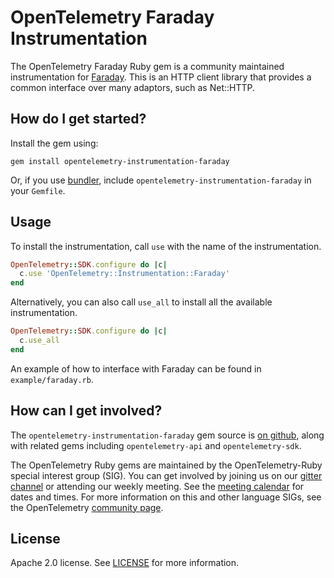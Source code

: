 # OpenTelemetry Faraday Instrumentation

The OpenTelemetry Faraday Ruby gem is a community maintained instrumentation for [Faraday][faraday-home]. This is an HTTP client library that provides a common interface over many adaptors, such as Net::HTTP.

## How do I get started?

Install the gem using:

```
gem install opentelemetry-instrumentation-faraday
```

Or, if you use [bundler][bundler-home], include `opentelemetry-instrumentation-faraday` in your `Gemfile`.

## Usage

To install the instrumentation, call `use` with the name of the instrumentation.

```ruby
OpenTelemetry::SDK.configure do |c|
  c.use 'OpenTelemetry::Instrumentation::Faraday'
end
```

Alternatively, you can also call `use_all` to install all the available instrumentation.

```ruby
OpenTelemetry::SDK.configure do |c|
  c.use_all
end
```

An example of how to interface with Faraday can be found in `example/faraday.rb`.

## How can I get involved?

The `opentelemetry-instrumentation-faraday` gem source is [on github][repo-github], along with related gems including `opentelemetry-api` and `opentelemetry-sdk`.

The OpenTelemetry Ruby gems are maintained by the OpenTelemetry-Ruby special interest group (SIG). You can get involved by joining us on our [gitter channel][ruby-gitter] or attending our weekly meeting. See the [meeting calendar][community-meetings] for dates and times. For more information on this and other language SIGs, see the OpenTelemetry [community page][ruby-sig].

## License

Apache 2.0 license. See [LICENSE][license-github] for more information.

[faraday-home]: https://github.com/lostisland/faraday
[bundler-home]: https://bundler.io
[repo-github]: https://github.com/open-telemetry/opentelemetry-ruby
[license-github]: https://github.com/open-telemetry/opentelemetry-ruby/blob/master/LICENSE
[ruby-sig]: https://github.com/open-telemetry/community#ruby-sig
[community-meetings]: https://github.com/open-telemetry/community#community-meetings
[ruby-gitter]: https://gitter.im/open-telemetry/opentelemetry-ruby
